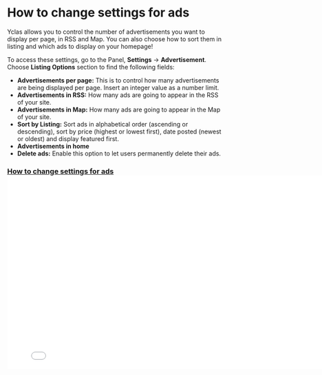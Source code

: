 # How to change settings for ads

Yclas allows you to control the number of advertisements you want to display per page, in RSS and Map. You can also choose how to sort them in listing and which ads to display on your homepage!

To access these settings, go to the Panel,  **Settings**  ->  **Advertisement**. Choose  **Listing Options**  section to find the following fields:

-   **Advertisements per page:**  This is to control how many advertisements are being displayed per page. Insert an integer value as a number limit.
-   **Advertisements in RSS:**  How many ads are going to appear in the RSS of your site.
-   **Advertisements in Map:**  How many ads are going to appear in the Map of your site.
-   **Sort by Listing:**  Sort ads in alphabetical order (ascending or descending), sort by price (highest or lowest first), date posted (newest or oldest) and display featured first.
-   **Advertisements in home**  
-   **Delete ads:**  Enable this option to let users permanently delete their ads.

### [How to change settings for ads](https://github.com/yclas/guides/edit/master/docs/Advertisement-change-settings-for-ads.md#advertisement-change-settings-for-ads)<iframe width="800" height="450" src="[https://www.youtube.com/embed/bz5b_NfpD2o](https://www.youtube.com/embed/bz5b_NfpD2o)" frameborder="0" allowfullscreen></iframe>
